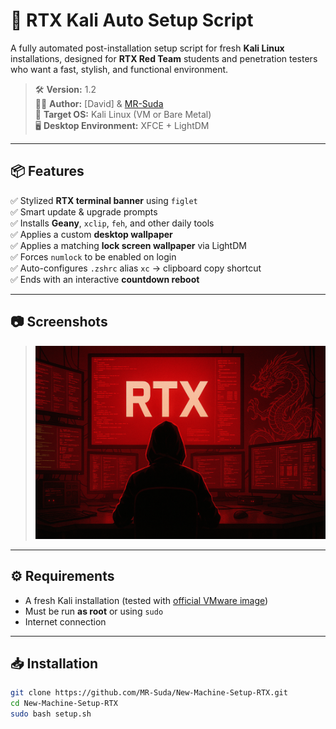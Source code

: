 # 🚀 RTX Kali Auto Setup Script

A fully automated post-installation setup script for fresh **Kali Linux** installations, designed for **RTX Red Team** students and penetration testers who want a fast, stylish, and functional environment.

> 🛠️ **Version:** 1.2  
> 🧑‍💻 **Author:** [David] & [MR-Suda](https://github.com/MR-Suda)  
> 🎯 **Target OS:** Kali Linux (VM or Bare Metal)  
> 🖥️ **Desktop Environment:** XFCE + LightDM

---

## 📦 Features

✅ Stylized **RTX terminal banner** using `figlet`  
✅ Smart update & upgrade prompts  
✅ Installs **Geany**, `xclip`, `feh`, and other daily tools  
✅ Applies a custom **desktop wallpaper**  
✅ Applies a matching **lock screen wallpaper** via LightDM  
✅ Forces `numlock` to be enabled on login  
✅ Auto-configures `.zshrc` alias `xc` → clipboard copy shortcut  
✅ Ends with an interactive **countdown reboot**

---

## 📷 Screenshots

> ![RTX Banner Preview](https://github.com/MR-Suda/New-Machine-Setup-RTX/blob/main/Desktop_Wallpaper.png)

---

## ⚙️ Requirements

- A fresh Kali installation (tested with [official VMware image](https://www.kali.org/get-kali/#kali-virtual-machines))
- Must be run **as root** or using `sudo`
- Internet connection

---

## 📥 Installation

```bash
git clone https://github.com/MR-Suda/New-Machine-Setup-RTX.git
cd New-Machine-Setup-RTX
sudo bash setup.sh
